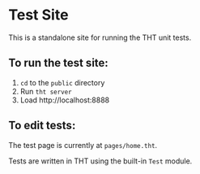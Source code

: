 # Test Site

This is a standalone site for running the THT unit tests. 

## To run the test site:

1. `cd` to the `public` directory 
2. Run `tht server`
3. Load http://localhost:8888


## To edit tests:

The test page is currently at `pages/home.tht`.

Tests are written in THT using the built-in `Test` module.

